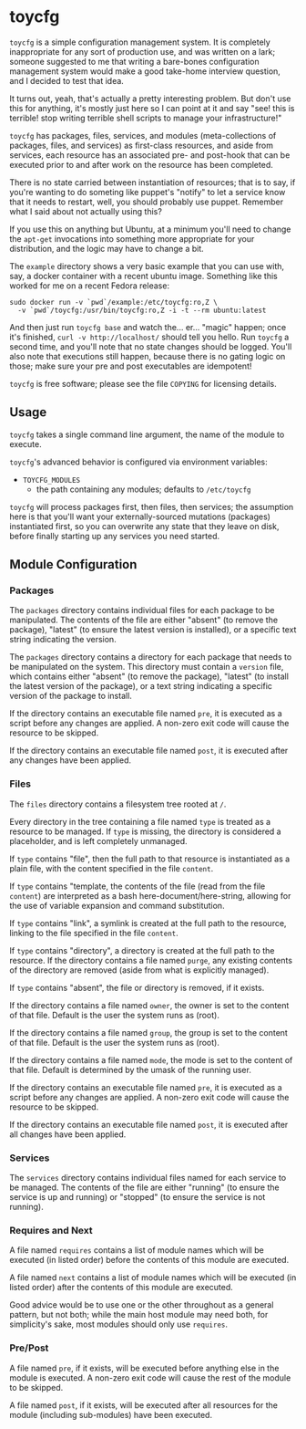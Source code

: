 # toycfg

`toycfg` is a simple configuration management system. It is completely
inappropriate for any sort of production use, and was written on a lark;
someone suggested to me that writing a bare-bones configuration management
system would make a good take-home interview question, and I decided to test
that idea.

It turns out, yeah, that's actually a pretty interesting problem. But don't
use this for anything, it's mostly just here so I can point at it and say
"see! this is terrible! stop writing terrible shell scripts to manage your
infrastructure!"

`toycfg` has packages, files, services, and modules (meta-collections of
packages, files, and services) as first-class resources, and aside from
services, each resource has an associated pre- and post-hook that can be
executed prior to and after work on the resource has been completed.

There is no state carried between instantiation of resources; that is to say,
if you're wanting to do someting like puppet's "notify" to let a service know
that it needs to restart, well, you should probably use puppet. Remember what
I said about not actually using this?

If you use this on anything but Ubuntu, at a minimum you'll need to change the
`apt-get` invocations into something more appropriate for your distribution,
and the logic may have to change a bit.

The `example` directory shows a very basic example that you can use with, say,
a docker container with a recent ubuntu image. Something like this worked for
me on a recent Fedora release:

    sudo docker run -v `pwd`/example:/etc/toycfg:ro,Z \
      -v `pwd`/toycfg:/usr/bin/toycfg:ro,Z -i -t --rm ubuntu:latest

And then just run `toycfg base` and watch the... er... "magic" happen; once
it's finished, `curl -v http://localhost/` should tell you hello. Run `toycfg`
a second time, and you'll note that no state changes should be logged. You'll
also note that executions still happen, because there is no gating logic on
those; make sure your pre and post executables are idempotent!

`toycfg` is free software; please see the file `COPYING` for licensing details.

## Usage

`toycfg` takes a single command line argument, the name of the module to
execute.

`toycfg`'s advanced behavior is configured via environment variables:

* `TOYCFG_MODULES`
  * the path containing any modules; defaults to `/etc/toycfg`

`toycfg` will process packages first, then files, then services; the
assumption here is that you'll want your externally-sourced mutations
(packages) instantiated first, so you can overwrite any state that they
leave on disk, before finally starting up any services you need started.

## Module Configuration

### Packages

The `packages` directory contains individual files for each package to be
manipulated. The contents of the file are either "absent" (to remove the
package), "latest" (to ensure the latest version is installed), or a specific
text string indicating the version.

The `packages` directory contains a directory for each package that needs to
be manipulated on the system. This directory must contain a `version` file,
which contains either "absent" (to remove the package), "latest" (to install
the latest version of the package), or a text string indicating a specific
version of the package to install.

If the directory contains an executable file named `pre`, it is executed as a
script before any changes are applied. A non-zero exit code will cause the
resource to be skipped.

If the directory contains an executable file named `post`, it is executed after
any changes have been applied.

### Files

The `files` directory contains a filesystem tree rooted at `/`.

Every directory in the tree containing a file named `type` is treated as a
resource to be managed. If `type` is missing, the directory is considered a
placeholder, and is left completely unmanaged.

If `type` contains "file", then the full path to that resource is instantiated
as a plain file, with the content specified in the file `content`.

If `type` contains "template, the contents of the file (read from the file
`content`) are interpreted as a bash here-document/here-string, allowing for
the use of variable expansion and command substitution.

If `type` contains "link", a symlink is created at the full path to the
resource, linking to the file specified in the file `content`.

If `type` contains "directory", a directory is created at the full path to the
resource. If the directory contains a file named `purge`, any existing
contents of the directory are removed (aside from what is explicitly managed).

If `type` contains "absent", the file or directory is removed, if it exists.

If the directory contains a file named `owner`, the owner is set to the content
of that file. Default is the user the system runs as (root).

If the directory contains a file named `group`, the group is set to the content
of that file. Default is the user the system runs as (root).

If the directory contains a file named `mode`, the mode is set to the content
of that file. Default is determined by the umask of the running user.

If the directory contains an executable file named `pre`, it is executed as a
script before any changes are applied. A non-zero exit code will cause the
resource to be skipped.

If the directory contains an executable file named `post`, it is executed after
all changes have been applied.

### Services

The `services` directory contains individual files named for each service to
be managed. The contents of the file are either "running" (to ensure the
service is up and running) or "stopped" (to ensure the service is not running).

### Requires and Next

A file named `requires` contains a list of module names which will be executed
(in listed order) before the contents of this module are executed.

A file named `next` contains a list of module names which will be executed (in
listed order) after the contents of this module are executed.

Good advice would be to use one or the other throughout as a general pattern,
but not both; while the main host module may need both, for simplicity's
sake, most modules should only use `requires`.

### Pre/Post

A file named `pre`, if it exists, will be executed before anything else in
the module is executed. A non-zero exit code will cause the rest of the module
to be skipped.

A file named `post`, if it exists, will be executed after all resources for
the module (including sub-modules) have been executed.
